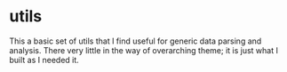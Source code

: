 utils
=====

This a basic set of utils that I find useful for generic data parsing and analysis.  There very little in the way of overarching theme;  it is just what I built as I needed it.
